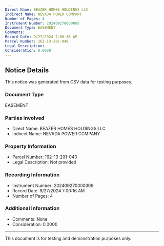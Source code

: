 ```yaml
---
Direct Name: BEAZER HOMES HOLDINGS LLC
Indirect Name: NEVADA POWER COMPANY
Number of Pages: 4
Instrument Number: 202409270000009
Document Type: EASEMENT
Comments: 
Record Date: 9/27/2024 7:00:16 AM
Parcel Number: 162-13-201-040
Legal Description: 
Consideration: 0.0000
---
```


## Notice Details

This notice was generated from CSV data for testing purposes.

### Document Type
EASEMENT

### Parties Involved
- Direct Name: BEAZER HOMES HOLDINGS LLC
- Indirect Name: NEVADA POWER COMPANY

### Property Information
- Parcel Number: 162-13-201-040
- Legal Description: Not provided

### Recording Information
- Instrument Number: 202409270000009
- Record Date: 9/27/2024 7:00:16 AM
- Number of Pages: 4

### Additional Information
- Comments: None
- Consideration: 0.0000

---

This document is for testing and demonstration purposes only.

